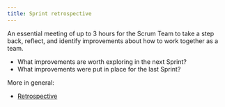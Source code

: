 ```yaml
---
title: Sprint retrospective
---
```

An essential meeting of up to 3 hours for the Scrum Team to take a step back, reflect, and identify improvements about how to work together as a team. 

 - What improvements are worth exploring in the next Sprint? 
 - What improvements were put in place for the last Sprint?


More in general:
- [Retrospective](danielesalvatore/project-management/project-execution/retrospective.md)
